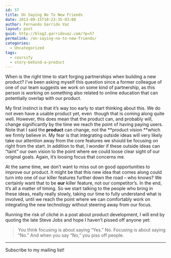 ```yaml
---
id: 57
title: On Saying No To New Friends
date: 2013-09-15T10:23:35-03:00
author: Fernando Garrido Vaz
layout: post
guid: http://blog2.garridovaz.com/?p=57
permalink: /on-saying-no-to-new-friends/
categories:
  - Uncategorized
tags:
  - coursify
  - story-behind-a-product
---
```

When is the right time to start forging partnerships when building a new product? I&#8217;ve been asking myself this question since a former colleague of one of our team suggests we work on some kind of partnership, as this person is working on something also related to online education that can potentially overlap with our product.

My first instinct is that it&#8217;s way too early to start thinking about this. We do not even have a usable product yet, even  though that is coming along quite well. However, this does mean that the product can, and probably will, change significantly by the time we reach the point of having paying users. Note that I said the **product** can change, not the **product vision **which we firmly believe in. My fear is that integrating outside ideas will very likely take our attention away from the core features we should be focusing on right from the start. In addition to that, I wonder if these outside ideas can &#8220;taint&#8221; our own vision to the point where we could loose clear sight of our original goals. Again, it&#8217;s loosing focus that concerns me.

At the same time, we don&#8217;t want to miss out on good opportunities to improve our product. It might be that this new idea that comes along could turn into one of our killer features further down the road &#8211; who knows? We certainly want that to be **our** killer feature, not our competitor&#8217;s. In the end, it&#8217;s all a matter of timing. So we start talking to the people who bring in these ideas, really really slowly, taking our time to fully understand what is involved, until we reach the point where we can comfortably work on integrating the new technology without steering away from our focus.

Running the risk of cliché in a post about product development, I will end by quoting the late Steve Jobs and hope I haven&#8217;t pissed off anyone yet: 

> You think focusing is about saying &#8220;Yes.&#8221; No. Focusing is about saying &#8220;No.&#8221; And when you say &#8220;No,&#8221; you piss off people.

* * *

Subscribe to my mailing list!